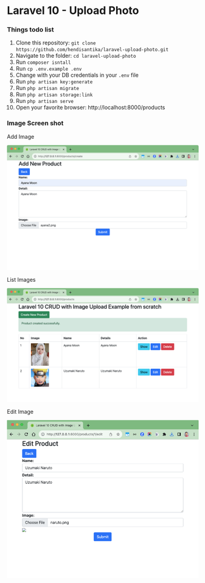 # Laravel 10 - Upload Photo

### Things todo list

1. Clone this repository: `git clone https://github.com/hendisantika/laravel-upload-photo.git`
2. Navigate to the folder: `cd laravel-upload-photo`
3. Run `composer isntall`
4. Run `cp .env.example .env`
5. Change with your DB credentials in your `.env` file
6. Run `php artisan key:generate`
7. Run `php artisan migrate`
8. Run `php artisan storage:link`
9. Run `php artisan serve`
10. Open your favorite browser: http://localhost:8000/products

### Image Screen shot

Add Image

![Add Image](img/add.png "Add Image")

List Images

![List Images](img/list.png "List Images")

Edit Image

![Edit Image](img/edit.png "Edit Image")
